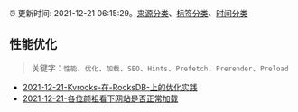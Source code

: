 :alarm_clock: 更新时间: 2021-12-21 06:15:29。[来源分类](../README.md)、[标签分类](../TAGS.md)、[时间分类](../TIMELINE.md)

## 性能优化


> 关键字：`性能`、`优化`、`加载`、`SEO`、`Hints`、`Prefetch`、`Prerender`、`Preload`



- [2021-12-21-Kvrocks-在-RocksDB-上的优化实践](https://www.v2ex.com/t/823519) 
- [2021-12-21-各位颜祖看下网站是否正常加载](https://www.v2ex.com/t/823512) 